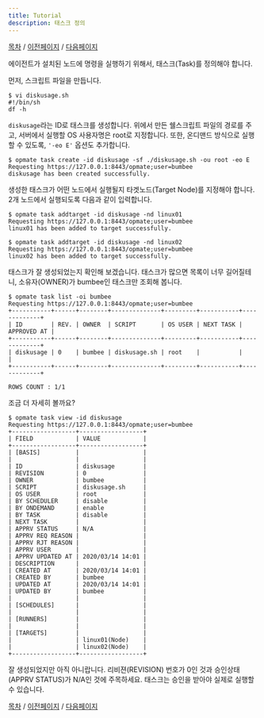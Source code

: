 ```yaml
---
title: Tutorial
description: 태스크 정의
---
```


[목차](QuickTutorial.md) / [이전페이지](QuickTutorial3.md) / [다음페이지](QuickTutorial5.md)

에이전트가 설치된 노드에 명령을 실행하기 위해서, 태스크(Task)를 정의해야 합니다.

먼저, 스크립트 파일을 만듭니다.

```
$ vi diskusage.sh
#!/bin/sh
df -h
```

`diskusage`라는 ID로 태스크를 생성합니다.
위에서 만든 쉘스크립트 파일의 경로를 주고, 서버에서 실행할 OS 사용자명은 root로 지정합니다.
또한, 온디맨드 방식으로 실행할 수 있도록, `'-eo E'` 옵션도 추가합니다.

```
$ opmate task create -id diskusage -sf ./diskusage.sh -ou root -eo E
Requesting https://127.0.0.1:8443/opmate;user=bumbee
diskusage has been created successfully.
```

생성한 태스크가 어떤 노드에서 실행될지 타겟노드(Target Node)를 지정해야 합니다.
2개 노드에서 실행되도록 다음과 같이 입력합니다.

```
$ opmate task addtarget -id diskusage -nd linux01
Requesting https://127.0.0.1:8443/opmate;user=bumbee
linux01 has been added to target successfully.

$ opmate task addtarget -id diskusage -nd linux02
Requesting https://127.0.0.1:8443/opmate;user=bumbee
linux02 has been added to target successfully.
```

태스크가 잘 생성되었는지 확인해 보겠습니다.
태스크가 많으면 목록이 너무 길어질테니, 소유자(OWNER)가 bumbee인 태스크만 조회해 봅니다.

```
$ opmate task list -oi bumbee
Requesting https://127.0.0.1:8443/opmate;user=bumbee
+-----------+------+--------+--------------+---------+-----------+-------------+
| ID        | REV. | OWNER  | SCRIPT       | OS USER | NEXT TASK | APPROVED AT |
+-----------+------+--------+--------------+---------+-----------+-------------+
| diskusage | 0    | bumbee | diskusage.sh | root    |           |             |
+-----------+------+--------+--------------+---------+-----------+-------------+

ROWS COUNT : 1/1
```

조금 더 자세히 볼까요?

```
$ opmate task view -id diskusage
Requesting https://127.0.0.1:8443/opmate;user=bumbee
+------------------+------------------+
| FIELD            | VALUE            |
+------------------+------------------+
| [BASIS]          |                  |
|                  |                  |
| ID               | diskusage        |
| REVISION         | 0                |
| OWNER            | bumbee           |
| SCRIPT           | diskusage.sh     |
| OS USER          | root             |
| BY SCHEDULER     | disable          |
| BY ONDEMAND      | enable           |
| BY TASK          | disable          |
| NEXT TASK        |                  |
| APPRV STATUS     | N/A              |
| APPRV REQ REASON |                  |
| APPRV RJT REASON |                  |
| APPRV USER       |                  |
| APPRV UPDATED AT | 2020/03/14 14:01 |
| DESCRIPTION      |                  |
| CREATED AT       | 2020/03/14 14:01 |
| CREATED BY       | bumbee           |
| UPDATED AT       | 2020/03/14 14:01 |
| UPDATED BY       | bumbee           |
|                  |                  |
| [SCHEDULES]      |                  |
|                  |                  |
| [RUNNERS]        |                  |
|                  |                  |
| [TARGETS]        |                  |
|                  | linux01(Node)    |
|                  | linux02(Node)    |
+------------------+------------------+
```

잘 생성되었지만 아직 아니랍니다.
리비젼(REVISION) 번호가 0인 것과 승인상태(APPRV STATUS)가 N/A인 것에 주목하세요.
태스크는 승인을 받아야 실제로 실행할 수 있습니다.

[목차](QuickTutorial.md) / [이전페이지](QuickTutorial3.md) / [다음페이지](QuickTutorial5.md)

